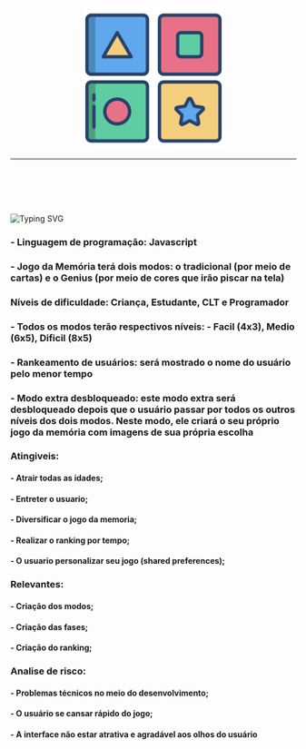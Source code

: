 <br>
<br>
<br>
<p align="center">
   <img src="/img/logo.png" alt="logo" width=250px>
</p>

<hr>
<br>
<br><br><br>

<p align="left">
   <img src="https://readme-typing-svg.demolab.com?font=Fira+Code&weight=440&size=22&pause=1000&color=38F77CFF&center=false&vCenter=false&repeat=false&width=435&lines=Escopo 😀" alt="Typing SVG" /></a>

   ### - Linguagem de programação: Javascript

   ### - Jogo da Memória terá dois modos: o tradicional (por meio de cartas) e o Genius (por meio de cores que irão piscar na tela)

   ### Níveis de dificuldade: Criança, Estudante, CLT e Programador

   ### - Todos os modos terão respectivos níveis: - Facil (4x3), Medio (6x5), Dificil (8x5)

   ### - Rankeamento de usuários: será mostrado o nome do usuário pelo menor tempo

   ### - Modo extra desbloqueado: este modo extra será desbloqueado depois que o usuário passar por todos os outros níveis dos dois modos. Neste modo, ele criará o seu próprio jogo da memória com imagens de sua própria escolha

   ### Atingiveis:
   #### - Atrair todas as idades;
   #### - Entreter o usuario;
   #### - Diversificar o jogo da memoria;
   #### - Realizar  o ranking por tempo;
   #### - O usuario personalizar seu jogo (shared preferences);


   ### Relevantes:
   #### - Criação dos modos;
   #### - Criação das fases;
   #### - Criação do ranking;



   ### Analise de risco:
   #### - Problemas técnicos no meio do desenvolvimento;
   #### - O usuário se cansar rápido do jogo;
   #### - A interface não estar atrativa e agradável aos olhos do usuário

   
</p> <br><br><br>
